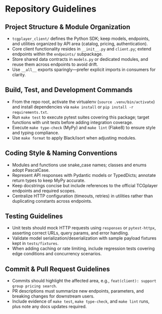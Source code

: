 # Repository Guidelines

## Project Structure & Module Organization
- `tcgplayer_client/` defines the Python SDK; keep models, endpoints, and utilities organized by API area (catalog, pricing, authentication).
- Core client functionality resides in `__init__.py` and `client.py`; extend endpoints within the `endpoints/` subpackage.
- Store shared data contracts in `models.py` or dedicated modules, and reuse them across endpoints to avoid drift.
- Use `__all__` exports sparingly—prefer explicit imports in consumers for clarity.

## Build, Test, and Development Commands
- From the repo root, activate the virtualenv (`source .venv/bin/activate`) and install dependencies via `make install` or `pip install -r requirements.txt`.
- Run `make test` to execute pytest suites covering this package; target functions with unit tests before adding integration coverage.
- Execute `make type-check` (MyPy) and `make lint` (Flake8) to ensure style and typing compliance.
- Use `make format` to apply Black/isort when adjusting modules.

## Coding Style & Naming Conventions
- Modules and functions use snake_case names; classes and enums adopt PascalCase.
- Represent API responses with Pydantic models or TypedDicts; annotate return types to keep MyPy accurate.
- Keep docstrings concise but include references to the official TCGplayer endpoints and required scopes.
- Centralize HTTP configuration (timeouts, retries) in utilities rather than duplicating constants across endpoints.

## Testing Guidelines
- Unit tests should mock HTTP requests using `responses` or `pytest-httpx`, asserting correct URLs, query params, and error handling.
- Validate model serialization/deserialization with sample payload fixtures kept in `tests/fixtures`.
- When adding caching or rate limiting, include regression tests covering edge conditions and concurrency scenarios.

## Commit & Pull Request Guidelines
- Commits should highlight the affected area, e.g., `feat(client): support group pricing search`.
- PR descriptions must summarize new endpoints, parameters, and breaking changes for downstream users.
- Include evidence of `make test`, `make type-check`, and `make lint` runs, plus note any docs updates required.
